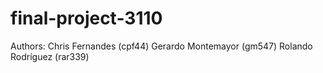 # final-project-3110
Authors:
Chris Fernandes (cpf44)
Gerardo Montemayor (gm547)
Rolando Rodríguez (rar339)
